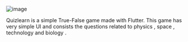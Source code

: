 ![image](https://user-images.githubusercontent.com/35656849/134704972-3f18f13e-2742-40b3-9c68-1faa796c2449.png)

Quizlearn is a simple True-False game made with Flutter. This game has very simple UI and consists the questions related to physics , space  , technology and biology .
